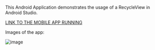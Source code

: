 This Android Application demonstrates the usage of a RecycleView in Android Studio.

[LINK TO THE MOBILE APP RUNNING](https://drive.google.com/file/d/1LHlgNoU1gMzkwJP4lcVgIDO4j-nd4HBD/view?usp=share_link)

Images of the app:

![image](https://user-images.githubusercontent.com/114548524/223005087-8e3766cd-de89-479c-b301-a8713139c96f.png)

